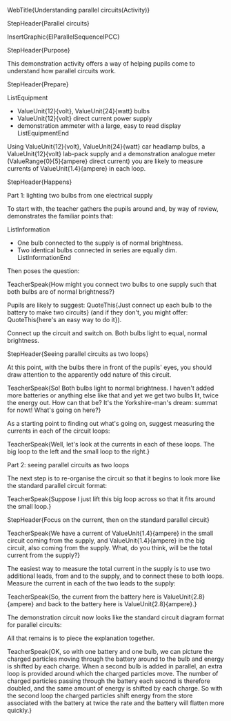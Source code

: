WebTitle{Understanding parallel circuits(Activity)}

StepHeader{Parallel circuits}

InsertGraphic{ElParallelSequenceIPCC}

StepHeader{Purpose}

This demonstration activity offers a way of helping pupils come to understand how parallel circuits work.

StepHeader{Prepare}

ListEquipment
- ValueUnit{12}{volt}, ValueUnit{24}{watt} bulbs
- ValueUnit{12}{volt} direct current power supply
- demonstration ammeter with a large, easy to read display
ListEquipmentEnd

Using ValueUnit{12}{volt}, ValueUnit{24}{watt} car headlamp bulbs, a ValueUnit{12}{volt} lab-pack supply and a demonstration analogue meter (ValueRange{0}{5}{ampere} direct current) you are likely to measure currents of ValueUnit{1.4}{ampere} in each loop.

StepHeader{Happens}

Part 1: lighting two bulbs from one electrical supply

To start with, the teacher gathers the pupils around and, by way of review, demonstrates the familiar points that:

ListInformation
- One bulb connected to the supply is of normal brightness.
- Two identical bulbs connected in series are equally dim.
ListInformationEnd

Then poses the question:

TeacherSpeak{How might you connect two bulbs to one supply such that both bulbs are of normal brightness?}

Pupils are likely to suggest: QuoteThis{Just connect up each bulb to the battery to make two circuits} (and if they don't, you might offer: QuoteThis{here's an easy way to do it}).

Connect up the circuit and switch on. Both bulbs light to equal, normal brightness.

StepHeader{Seeing parallel circuits as two loops}

At this point, with the bulbs there in front of the pupils' eyes, you should draw attention to the apparently odd nature of this circuit.

TeacherSpeak{So! Both bulbs light to normal brightness. I haven't added more batteries or anything else like that and yet we get two bulbs lit, twice the energy out. How can that be? It's the Yorkshire-man's dream: summat for nowt! What's going on here?}

As a starting point to finding out what's going on, suggest measuring the currents in each of the circuit loops:

TeacherSpeak{Well, let's look at the currents in each of these loops. The big loop to the left and the small loop to the right.}

Part 2: seeing parallel circuits as two loops

The next step is to re-organise the circuit so that it begins to look more like the standard parallel circuit format:

TeacherSpeak{Suppose I just lift this big loop across so that it fits around the small loop.}

StepHeader{Focus on the current, then on the standard parallel circuit}

TeacherSpeak{We have a current of ValueUnit{1.4}{ampere} in the small circuit coming from the supply, and ValueUnit{1.4}{ampere} in the big circuit, also coming from the supply. What, do you think, will be the total current from the supply?}

The easiest way to measure the total current in the supply is to use two additional leads, from and to the supply, and to connect these to both loops. Measure the current in each of the two leads to the supply:

TeacherSpeak{So, the current from the battery here is ValueUnit{2.8}{ampere} and back to the battery here is ValueUnit{2.8}{ampere}.}

The demonstration circuit now looks like the standard circuit diagram format for parallel circuits:

All that remains is to piece the explanation together.

TeacherSpeak{OK, so with one battery and one bulb, we can picture the charged particles moving through the battery around to the bulb and energy is shifted by each charge. When a second bulb is added in parallel, an extra loop is provided around which the charged particles move. The number of charged particles passing through the battery each second is therefore doubled, and the same amount of energy is shifted by each charge. So with the second loop the charged particles shift energy from the store associated with the battery at twice the rate and the battery will flatten more quickly.}

